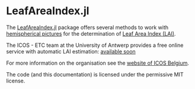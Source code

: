# LeafAreaIndex.jl

The [LeafAreaIndex.jl](https://github.com/ETC-UA/LeafAreaIndex.jl) package offers several methods to work with [hemispherical pictures](http://en.wikipedia.org/wiki/Hemispherical_photography) for the determination of [Leaf Area Index (LAI)](http://en.wikipedia.org/wiki/Leaf_area_index).

The ICOS - ETC team at the University of Antwerp provides a free online service with automatic LAI estimation: [available soon](http://icos.ua.ac.be/)

For more information on the organisation see the [website of ICOS Belgium](http://www.icos-belgium.be/).

The code (and this documentation) is licensed under the permissive MIT license.


